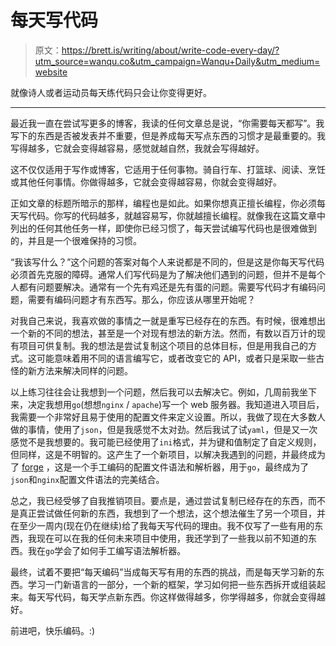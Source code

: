 # 每天写代码

> 原文：<https://brett.is/writing/about/write-code-every-day/?utm_source=wanqu.co&utm_campaign=Wanqu+Daily&utm_medium=website>



就像诗人或者运动员每天练代码只会让你变得更好。

* * *

最近我一直在尝试写更多的博客，我读的任何文章总是说，“你需要每天都写”。我写下的东西是否被发表并不重要，但是养成每天写点东西的习惯才是最重要的。我写得越多，它就会变得越容易，感觉就越自然，我就会写得越好。

这不仅仅适用于写作或博客，它适用于任何事物。骑自行车、打篮球、阅读、烹饪或其他任何事情。你做得越多，它就会变得越容易，你就会变得越好。

正如文章的标题所暗示的那样，编程也是如此。如果你想真正擅长编程，你必须每天写代码。你写的代码越多，就越容易写，你就越擅长编程。就像我在这篇文章中列出的任何其他任务一样，即使你已经习惯了，每天尝试编写代码也是很难做到的，并且是一个很难保持的习惯。

“我该写什么？”这个问题的答案对每个人来说都是不同的，但是这是你每天写代码必须首先克服的障碍。通常人们写代码是为了解决他们遇到的问题，但并不是每个人都有问题要解决。通常有一个先有鸡还是先有蛋的问题。需要写代码才有编码问题，需要有编码问题才有东西写。那么，你应该从哪里开始呢？

对我自己来说，我喜欢做的事情之一就是重写已经存在的东西。有时候，很难想出一个新的不同的想法，甚至是一个对现有想法的新方法。然而，有数以百万计的现有项目可供复制。我的想法是尝试复制这个项目的总体目标，但是用我自己的方式。这可能意味着用不同的语言编写它，或者改变它的 API，或者只是采取一些古怪的新方法来解决同样的问题。

以上练习往往会让我想到一个问题，然后我可以去解决它。例如，几周前我坐下来，决定我想用`go`(想想`nginx` / `apache`)写一个 web 服务器。我知道进入项目后，我需要一个非常好且易于使用的配置文件来定义设置。所以，我做了现在大多数人做的事情，使用了`json`，但是我感觉不太对劲。然后我试了试`yaml`，但是又一次感觉不是我想要的。我可能已经使用了`ini`格式，并为键和值制定了自定义规则，但同样，这是不明智的。这产生了一个新项目，以解决我遇到的问题，并最终成为了 [forge](https://github.com/brettlangdon/forge) ，这是一个手工编码的配置文件语法和解析器，用于`go`，最终成为了`json`和`nginx`配置文件语法的完美结合。

总之，我已经受够了自我推销项目。要点是，通过尝试复制已经存在的东西，而不是真正尝试做任何新的东西，我想到了一个想法，这个想法催生了另一个项目，并在至少一周内(现在仍在继续)给了我每天写代码的理由。我不仅写了一些有用的东西，我现在可以在我的任何未来项目中使用，我还学到了一些我以前不知道的东西。我在`go`学会了如何手工编写语法解析器。

最终，试着不要把“每天编码”当成每天写有用的东西的挑战，而是每天学习新的东西。学习一门新语言的一部分，一个新的框架，学习如何把一些东西拆开或组装起来。每天写代码，每天学点新东西。你这样做得越多，你学得越多，你就会变得越好。

前进吧，快乐编码。:)

